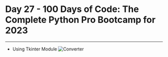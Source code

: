 # Day 27 - 100 Days of Code: The Complete Python Pro Bootcamp for 2023
---
- Using Tkinter Module
![Converter](https://i.ytimg.com/vi/StFx57DxND8/maxresdefault.jpg)
